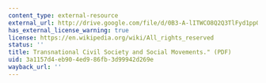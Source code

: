 ```yaml
---
content_type: external-resource
external_url: http://drive.google.com/file/d/0B3-A-lITWCO8Q2Q3TlFyd1ppQXc/edit?usp=sharing
has_external_license_warning: true
license: https://en.wikipedia.org/wiki/All_rights_reserved
status: ''
title: Transnational Civil Society and Social Movements." (PDF)
uid: 3a1157d4-eb90-4ed9-86fb-3d99942d269e
wayback_url: ''
---
```

